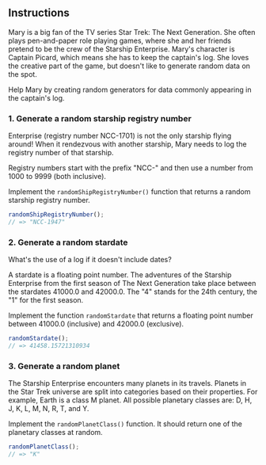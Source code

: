 ## Instructions

Mary is a big fan of the TV series Star Trek: The Next Generation.
She often plays pen-and-paper role playing games, where she and her friends pretend to be the crew of the Starship Enterprise.
Mary's character is Captain Picard, which means she has to keep the captain's log.
She loves the creative part of the game, but doesn't like to generate random data on the spot.

Help Mary by creating random generators for data commonly appearing in the captain's log.

### 1. Generate a random starship registry number

Enterprise (registry number NCC-1701) is not the only starship flying around!
When it rendezvous with another starship, Mary needs to log the registry number of that starship.

Registry numbers start with the prefix "NCC-" and then use a number from 1000 to 9999 (both inclusive).

Implement the `randomShipRegistryNumber()` function that returns a random starship registry number.

```javascript
randomShipRegistryNumber();
// => "NCC-1947"
```

### 2. Generate a random stardate

What's the use of a log if it doesn't include dates?

A stardate is a floating point number.
The adventures of the Starship Enterprise from the first season of The Next Generation take place between the stardates 41000.0 and 42000.0.
The "4" stands for the 24th century, the "1" for the first season.

Implement the function `randomStardate` that returns a floating point number between 41000.0 (inclusive) and 42000.0 (exclusive).

```javascript
randomStardate();
// => 41458.15721310934
```

### 3. Generate a random planet

The Starship Enterprise encounters many planets in its travels.
Planets in the Star Trek universe are split into categories based on their properties.
For example, Earth is a class M planet.
All possible planetary classes are: D, H, J, K, L, M, N, R, T, and Y.

Implement the `randomPlanetClass()` function.
It should return one of the planetary classes at random.

```javascript
randomPlanetClass();
// => "K"
```

